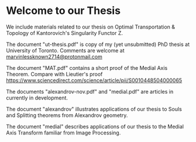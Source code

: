 # Welcome to our Thesis 
We include materials related to our thesis on Optimal Transportation &amp; Topology of Kantorovich's Singularity Functor Z.

The document "ut-thesis.pdf" is copy of my (yet unsubmitted) PhD thesis at University of Toronto. Comments are welcome at marvinlessknown2714@protonmail.com

The document "MAT.pdf" contains a short proof of the Medial Axis Theorem. 
Compare with Lieutier's proof https://www.sciencedirect.com/science/article/pii/S0010448504000065


The documents "alexandrov-nov.pdf" and "medial.pdf" are articles in currently in development. 

The document "alexandrov" illustrates applications of our thesis to Souls and Splitting theorems from Alexandrov geometry. 

The document "medial" describes applications of our thesis to the Medial Axis Transform familiar from Image Processing.   
